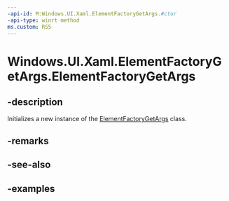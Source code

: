```yaml
---
-api-id: M:Windows.UI.Xaml.ElementFactoryGetArgs.#ctor
-api-type: winrt method
ms.custom: RS5
---
```


<!-- Method syntax.
public ElementFactoryGetArgs.ElementFactoryGetArgs()
-->

# Windows.UI.Xaml.ElementFactoryGetArgs.ElementFactoryGetArgs

## -description

Initializes a new instance of the [ElementFactoryGetArgs](elementfactorygetargs.md) class.

## -remarks

## -see-also

## -examples

